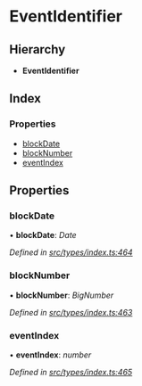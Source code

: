 # EventIdentifier

## Hierarchy

* **EventIdentifier**

## Index

### Properties

* [blockDate](eventidentifier.md#blockdate)
* [blockNumber](eventidentifier.md#blocknumber)
* [eventIndex](eventidentifier.md#eventindex)

## Properties

### blockDate

• **blockDate**: _Date_

_Defined in_ [_src/types/index.ts:464_](https://github.com/PolymathNetwork/polymesh-sdk/blob/1221e467/src/types/index.ts#L464)

### blockNumber

• **blockNumber**: _BigNumber_

_Defined in_ [_src/types/index.ts:463_](https://github.com/PolymathNetwork/polymesh-sdk/blob/1221e467/src/types/index.ts#L463)

### eventIndex

• **eventIndex**: _number_

_Defined in_ [_src/types/index.ts:465_](https://github.com/PolymathNetwork/polymesh-sdk/blob/1221e467/src/types/index.ts#L465)

